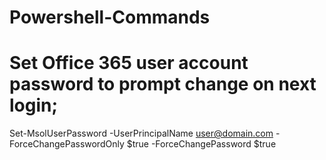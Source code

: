 # Powershell-Commands


# Set Office 365 user account password to prompt change on next login;
Set-MsolUserPassword -UserPrincipalName user@domain.com -ForceChangePasswordOnly $true -ForceChangePassword $true
